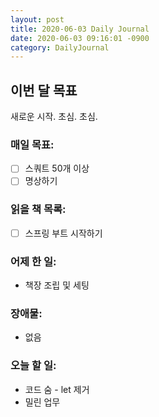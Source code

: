 ```yaml
---
layout: post
title: 2020-06-03 Daily Journal
date: 2020-06-03 09:16:01 -0900
category: DailyJournal
---
```


## 이번 달 목표
새로운 시작. 초심. 초심.

### 매일 목표:
- [ ] 스쿼트 50개 이상
- [ ] 명상하기

### 읽을 책 목록:
- [ ] 스프링 부트 시작하기

### 어제 한 일:
* 책장 조립 및 세팅

### 장애물:
* 없음

### 오늘 할 일:
* 코드 숨 - let 제거
* 밀린 업무